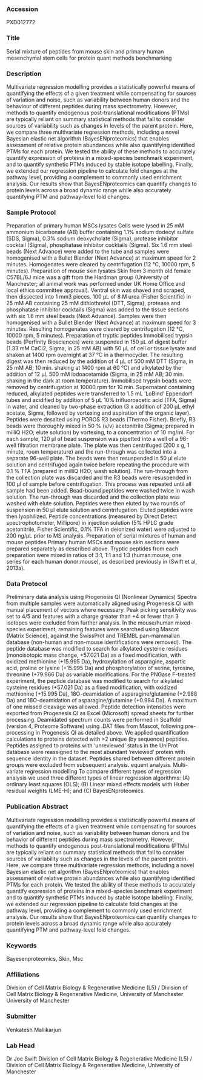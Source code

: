 ### Accession
PXD012772

### Title
Serial mixture of peptides from mouse skin and primary human mesenchymal stem cells for protein quant methods benchmarking

### Description
Multivariate regression modelling provides a statistically powerful means of quantifying the effects of a given treatment while compensating for sources of variation and noise, such as variability between human donors and the behaviour of different peptides during mass spectrometry. However, methods to quantify endogenous post-translational modifications (PTMs) are typically reliant on summary statistical methods that fail to consider sources of variability such as changes in levels of the parent protein. Here, we compare three multivariate regression methods, including a novel Bayesian elastic net algorithm (BayesENproteomics) that enables assessment of relative protein abundances while also quantifying identified PTMs for each protein. We tested the ability of these methods to accurately quantify expression of proteins in a mixed-species benchmark experiment, and to quantify synthetic PTMs induced by stable isotope labelling. Finally, we extended our regression pipeline to calculate fold changes at the pathway level, providing a complement to commonly used enrichment analysis. Our results show that BayesENproteomics can quantify changes to protein levels across a broad dynamic range while also accurately quantifying PTM and pathway-level fold changes.

### Sample Protocol
Preparation of primary human MSCs lysates  Cells were lysed in 25 mM ammonium bicarbonate (AB) buffer containing 1.1% sodium dodecyl sulfate (SDS, Sigma), 0.3% sodium deoxycholate (Sigma), protease inhibitor cocktail (Sigma), phosphatase inhibitor cocktails (Sigma). Six 1.6 mm steel beads (Next Advance) were added to the tube and samples were homogenised with a Bullet Blender (Next Advance) at maximum speed for 2 minutes. Homogenates were cleared by centrifugation (12 °C, 10000 rpm, 5 minutes).  Preparation of mouse skin lysates Skin from 3 month old female C57BL/6J mice was a gift from the Hardman group (University of Manchester; all animal work was performed under UK Home Office and local ethics committee approval). Ventral skin was shaved and scraped, then dissected into 1 mm3 pieces. 100 µL of 8 M urea (Fisher Scientific) in 25 mM AB containing 25 mM dithiothretol (DTT, Sigma), protease and phosphatase inhibitor cocktails (Sigma) was added to the tissue sections with six 1.6 mm steel beads (Next Advance). Samples were then homogenised with a Bullet Blender (Next Advance) at maximum speed for 3 minutes. Resulting homogenates were cleared by centrifugation (12 °C, 10000 rpm, 5 minutes).  Preparation of tryptic peptides  Immobilised trypsin beads (Perfinity Biosciences) were suspended in 150 µL of digest buffer (1.33 mM CaCl2, Sigma, in 25 mM AB) with 50 µL of cell or tissue lysate and shaken at 1400 rpm overnight at 37 °C in a thermocycler. The resulting digest was then reduced by the addition of 4 µL of 500 mM DTT (Sigma, in 25 mM AB; 10 min. shaking at 1400 rpm at 60 °C) and alkylated by the addition of 12 µL 500 mM iodoacetamide (Sigma, in 25 mM AB; 30 min. shaking in the dark at room temperature). Immobilised trypsin beads were removed by centrifugation at 10000 rpm for 10 min. Supernatant containing reduced, alkylated peptides were transferred to 1.5 mL ‘LoBind’ Eppendorf tubes and acidified by addition of 5 µL 10% trifluoroacetic acid (TFA, Sigma) in water, and cleaned by two-phase extraction (3 x addition of 200 µL ethyl acetate, Sigma, followed by vortexing and aspiration of the organic layer). Peptides were desalted using POROS R3 beads (Thermo Fisher). Briefly, R3 beads were thoroughly mixed in 50 % (v/v) acetonitrile (Sigma; prepared in milliQ H2O; elute solution) by vortexing, to a concentration of 10 mg/ml. For each sample, 120 µl of bead suspension was pipetted into a well of a 96-well filtration membrane plate. The plate was then centrifuged (200 x g, 1 minute, room temperature) and the run-through was collected into a separate 96-well plate. The beads were then resuspended in 50 µl elute solution and centrifuged again twice before repeating the procedure with 0.1 % TFA (prepared in milliQ H2O; wash solution). The run-through from the collection plate was discarded and the R3 beads were resuspended in 100 µl of sample before centrifugation. This process was repeated until all sample had been added. Bead-bound peptides were washed twice in wash solution. The run-through was discarded and the collection plate was washed with elute solution. Peptides were then eluted by two rounds of suspension in 50 µl elute solution and centrifugation. Eluted peptides were then lyophilized.  Peptide concentrations (measured by Direct Detect spectrophotometer, Millipore) in injection solution (5% HPLC grade acetonitrile, Fisher Scientific, 0.1% TFA in deionized water) were adjusted to 200 ng/µL prior to MS analysis.  Preparation of serial mixtures of human and mouse peptides  Primary human MSCs and mouse skin sections were prepared separately as described above. Tryptic peptides from each preparation were mixed in ratios of 3:1, 1:1 and 1:3 (human:mouse, one series for each human donor:mouse), as described previously in (Swift et al, 2013a).

### Data Protocol
Preliminary data analysis using Progenesis QI (Nonlinear Dynamics)  Spectra from multiple samples were automatically aligned using Progenesis QI with manual placement of vectors where necessary. Peak picking sensitivity was set to 4/5 and features with a charge greater than +4 or fewer than 3 isotopes were excluded from further analysis. In the mouse/human mixed-species experiment, remaining features were searched using Mascot (Matrix Science), against the SwissProt and TREMBL pan-mammalian database (non-human and non-mouse identifications were removed). The peptide database was modified to search for alkylated cysteine residues (monoisotopic mass change, +57.021 Da) as a fixed modification, with oxidized methionine (+15.995 Da), hydroxylation of asparagine, aspartic acid, proline or lysine (+15.995 Da) and phosphorylation of serine, tyrosine, threonine (+79.966 Da) as variable modifications. For the PNGase F-treated experiment, the peptide database was modified to search for alkylated cysteine residues (+57.021 Da) as a fixed modification, with oxidized methionine (+15.995 Da), 18O-deamidation of asparagine/glutamine (+2.988 Da) and 16O-deamidation of asparagine/glutamine (+0.984 Da). A maximum of one missed cleavage was allowed. Peptide detection intensities were exported from Progenesis QI as Excel (Microsoft) spread sheets for further processing. Deamidated spectrum counts were performed in Scaffold (version 4, Proteome Software) using .DAT files from Mascot, following pre-processing in Progenesis QI as detailed above. We applied quantification calculations to proteins detected with >2 unique (by sequence) peptides. Peptides assigned to proteins with ‘unreviewed’ status in the UniProt database were reassigned to the most abundant ‘reviewed’ protein with sequence identity in the dataset. Peptides shared between different protein groups were excluded from subsequent analysis.  equent analysis.  Multi-variate regression modelling  To compare different types of regression analysis we used three different types of linear regression algorithms: (A) ordinary least squares (OLS); (B) Linear mixed effects models with Huber residual weights (LME-H); and (C) BayesENproteomics.

### Publication Abstract
Multivariate regression modelling provides a statistically powerful means of quantifying the effects of a given treatment while compensating for sources of variation and noise, such as variability between human donors and the behavior of different peptides during mass spectrometry. However, methods to quantify endogenous post-translational modifications (PTMs) are typically reliant on summary statistical methods that fail to consider sources of variability such as changes in the levels of the parent protein. Here, we compare three multivariate regression methods, including a novel Bayesian elastic net algorithm (BayesENproteomics) that enables assessment of relative protein abundances while also quantifying identified PTMs for each protein. We tested the ability of these methods to accurately quantify expression of proteins in a mixed-species benchmark experiment and to quantify synthetic PTMs induced by stable isotope labelling. Finally, we extended our regression pipeline to calculate fold changes at the pathway level, providing a complement to commonly used enrichment analysis. Our results show that BayesENproteomics can quantify changes to protein levels across a broad dynamic range while also accurately quantifying PTM and pathway-level fold changes.

### Keywords
Bayesenproteomics, Skin, Msc

### Affiliations
Division of Cell Matrix Biology & Regenerative Medicine (L5) / Division of Cell Matrix Biology & Regenerative Medicine, University of Manchester
University of Manchester

### Submitter
Venkatesh Mallikarjun

### Lab Head
Dr Joe Swift
Division of Cell Matrix Biology & Regenerative Medicine (L5) / Division of Cell Matrix Biology & Regenerative Medicine, University of Manchester


